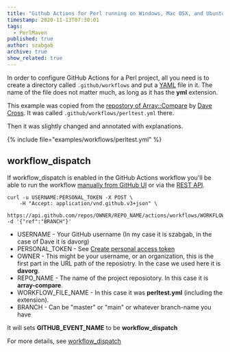 ```yaml
---
title: "Github Actions for Perl running on Windows, Mac OSX, and Ubuntu Linux"
timestamp: 2020-11-13T07:30:01
tags:
  - PerlMaven
published: true
author: szabgab
archive: true
show_related: true
---
```



In order to configure GitHub Actions for a Perl project, all you need is to create a directory called `.github/workflows` and
put a [YAML](/yaml) file in it. The name of the file does not matter much, as long as it has the <b>yml</b> extension.

This example was copied from the [repostory of Array::Compare](https://github.com/davorg/array-compare/) by
[Dave Cross](https://davecross.co.uk/). It was called `.github/workflows/perltest.yml` there.

Then it was slightly changed and annotated with explanations.


{% include file="examples/workflows/perltest.yml" %}


## workflow_dispatch

If workflow_dispatch is enabled in the GitHub Actions workflow you'll be able to run the workflow
[manually from GitHub UI](https://docs.github.com/en/free-pro-team@latest/actions/managing-workflow-runs/manually-running-a-workflow)
or via the [REST API](https://docs.github.com/en/free-pro-team@latest/rest/reference/actions#create-a-workflow-dispatch-event).

```
curl -u USERNAME:PERSONAL_TOKEN -X POST \
    -H "Accept: application/vnd.github.v3+json" \
    https://api.github.com/repos/OWNER/REPO_NAME/actions/workflows/WORKFLOW_FILE_NAME/dispatches -d '{"ref":"BRANCH"}'
```

* USERNAME - Your GitHub username (In my case it is szabgab, in the case of Dave it is davorg)
* PERSONAL_TOKEN - See [Create personal access token](https://docs.github.com/en/free-pro-team@latest/github/authenticating-to-github/creating-a-personal-access-token)
* OWNER - This might be your username, or an organization, this is the first part in the URL path of the reposiotry. In the case we used here it is <b>davorg</b>.
* REPO_NAME - The name of the project reposiotory. In this case it is <b>array-compare</b>.
* WORKFLOW_FILE_NAME - In this case it was <b>perltest.yml</b> (including the extension).
* BRANCH - Can be "master" or "main" or whatever branch-name you have


It will sets <b>GITHUB_EVENT_NAME</b> to be <b>workflow_dispatch</b>


For more details, see [workflow_dispatch](https://docs.github.com/en/free-pro-team@latest/actions/reference/events-that-trigger-workflows#workflow_dispatch)




